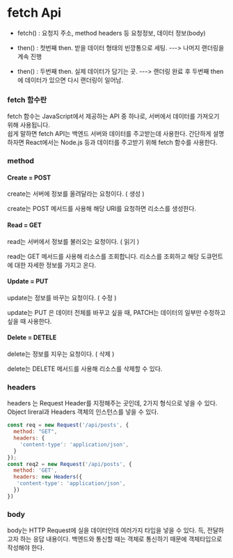 # fetch Api
- fetch() : 요청지 주소, method headers 등 요청정보, 데이터 정보(body)

- then() : 첫번째 then. 받을 데이터 형태의 빈깡통으로 세팅.  ---> 나머지 랜더링을 계속 진행

- then() : 두번째 then. 실제 데이터가 담기는 곳. ---> 랜더링 완료 후 두번째 then에 데이터가 있으면 다시 랜더링이 일어남.


### fetch 함수란 

fetch 함수는 JavaScript에서 제공하는 API 중 하나로, 서버에서 데이터를 가져오기 위해 사용됩니다.<br/>
쉽게 말하면 fetch API는 백엔드 서버와 데이터를 주고받는데 사용한다. 간단하게 설명하자면 React에서는 
Node.js 등과 데이터를 주고받기 위해 fetch 함수를 사용한다.

### method

#### Create = POST
create는 서버에 정보를 올려달라는 요청이다. ( 생성 )

create는 POST 메서드를 사용해 해당 URI를 요청하면 리소스를 생성한다.

#### Read = GET
read는 서버에서 정보를 불러오는 요청이다. ( 읽기 ) 

read는 GET 메서드를 사용해 리소스를 조회합니다. 리소스를 조회하고 해당 도큐먼트에 대한 자세한 정보를 가지고 온다.

#### Update = PUT
update는 정보를 바꾸는 요청이다. ( 수정 ) 

update는 PUT 은 데이터 전체를 바꾸고 싶을 때, PATCH는 데이터의 일부만 수정하고 싶을 때 사용한다.

#### Delete = DETELE
delete는 정보를 지우는 요청이다. ( 삭제 )

delete는 DELETE 메서드를 사용해 리소스를 삭제할 수 있다.

### headers
headers 는 Request Header를 지정해주는 곳인데, 2가지 형식으로 넣을 수 있다.
Object lireral과 Headers 객체의 인스턴스를 넣을 수 있다.

``` jsx
const req = new Request('/api/posts', {
  method: "GET",
  headers: {
    'content-type': 'application/json',
  }
});
const req2 = new Request('/api/posts', {
  method: 'GET',
  headers: new Headers({
   'content-type': 'application/json',
  })
})
```

### body
body는 HTTP Request에 실을 데이터인데 여러가지 타입을 넣을 수 있다.
득, 전달하고자 하는 응답 내용이다. 백엔드와 통신할 때는 객체로 통신하기 때문에 객체타입으로 작성해야 한다.